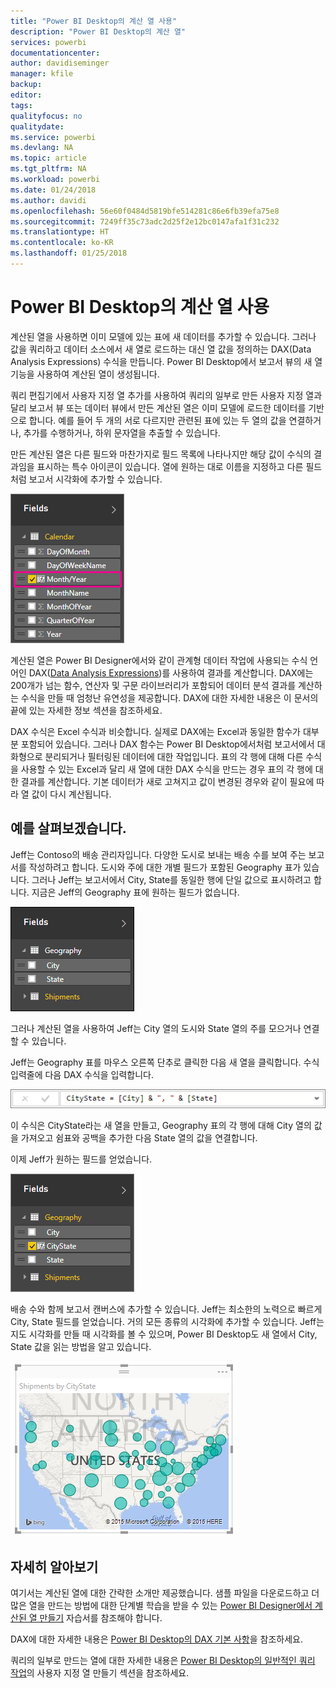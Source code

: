 ```yaml
---
title: "Power BI Desktop의 계산 열 사용"
description: "Power BI Desktop의 계산 열"
services: powerbi
documentationcenter: 
author: davidiseminger
manager: kfile
backup: 
editor: 
tags: 
qualityfocus: no
qualitydate: 
ms.service: powerbi
ms.devlang: NA
ms.topic: article
ms.tgt_pltfrm: NA
ms.workload: powerbi
ms.date: 01/24/2018
ms.author: davidi
ms.openlocfilehash: 56e60f0484d5819bfe514281c86e6fb39efa75e8
ms.sourcegitcommit: 7249ff35c73adc2d25f2e12bc0147afa1f31c232
ms.translationtype: HT
ms.contentlocale: ko-KR
ms.lasthandoff: 01/25/2018
---
```

# <a name="using-calculated-columns-in-power-bi-desktop"></a>Power BI Desktop의 계산 열 사용
계산된 열을 사용하면 이미 모델에 있는 표에 새 데이터를 추가할 수 있습니다. 그러나 값을 쿼리하고 데이터 소스에서 새 열로 로드하는 대신 열 값을 정의하는 DAX(Data Analysis Expressions) 수식을 만듭니다. Power BI Desktop에서 보고서 뷰의 새 열 기능을 사용하여 계산된 열이 생성됩니다.

쿼리 편집기에서 사용자 지정 열 추가를 사용하여 쿼리의 일부로 만든 사용자 지정 열과 달리 보고서 뷰 또는 데이터 뷰에서 만든 계산된 열은 이미 모델에 로드한 데이터를 기반으로 합니다. 예를 들어 두 개의 서로 다르지만 관련된 표에 있는 두 열의 값을 연결하거나, 추가를 수행하거나, 하위 문자열을 추출할 수 있습니다.

만든 계산된 열은 다른 필드와 마찬가지로 필드 목록에 나타나지만 해당 값이 수식의 결과임을 표시하는 특수 아이콘이 있습니다. 열에 원하는 대로 이름을 지정하고 다른 필드처럼 보고서 시각화에 추가할 수 있습니다.

![](media/desktop-calculated-columns/calccolinpbid_fields.png)

계산된 열은 Power BI Designer에서와 같이 관계형 데이터 작업에 사용되는 수식 언어인 DAX([Data Analysis Expressions](https://msdn.microsoft.com/library/gg413422.aspx))를 사용하여 결과를 계산합니다. DAX에는 200개가 넘는 함수, 연산자 및 구문 라이브러리가 포함되어 데이터 분석 결과를 계산하는 수식을 만들 때 엄청난 유연성을 제공합니다. DAX에 대한 자세한 내용은 이 문서의 끝에 있는 자세한 정보 섹션을 참조하세요.

DAX 수식은 Excel 수식과 비슷합니다. 실제로 DAX에는 Excel과 동일한 함수가 대부분 포함되어 있습니다. 그러나 DAX 함수는 Power BI Desktop에서처럼 보고서에서 대화형으로 분리되거나 필터링된 데이터에 대한 작업입니다. 표의 각 행에 대해 다른 수식을 사용할 수 있는 Excel과 달리 새 열에 대한 DAX 수식을 만드는 경우 표의 각 행에 대한 결과를 계산합니다. 기본 데이터가 새로 고쳐지고 값이 변경된 경우와 같이 필요에 따라 열 값이 다시 계산됩니다.

## <a name="lets-look-at-an-example"></a>예를 살펴보겠습니다.
Jeff는 Contoso의 배송 관리자입니다. 다양한 도시로 보내는 배송 수를 보여 주는 보고서를 작성하려고 합니다. 도시와 주에 대한 개별 필드가 포함된 Geography 표가 있습니다. 그러나 Jeff는 보고서에서 City, State를 동일한 행에 단일 값으로 표시하려고 합니다. 지금은 Jeff의 Geography 표에 원하는 필드가 없습니다.

![](media/desktop-calculated-columns/calccolinpbid_cityandstatefields.png)

그러나 계산된 열을 사용하여 Jeff는 City 열의 도시와 State 열의 주를 모으거나 연결할 수 있습니다.

Jeff는 Geography 표를 마우스 오른쪽 단추로 클릭한 다음 새 열을 클릭합니다. 수식 입력줄에 다음 DAX 수식을 입력합니다.

![](media/desktop-calculated-columns/calccolinpbid_formula.png)

이 수식은 CityState라는 새 열을 만들고, Geography 표의 각 행에 대해 City 열의 값을 가져오고 쉼표와 공백을 추가한 다음 State 열의 값을 연결합니다.

이제 Jeff가 원하는 필드를 얻었습니다.

![](media/desktop-calculated-columns/calccolinpbid_citystatefield.png)

배송 수와 함께 보고서 캔버스에 추가할 수 있습니다. Jeff는 최소한의 노력으로 빠르게 City, State 필드를 얻었습니다. 거의 모든 종류의 시각화에 추가할 수 있습니다. Jeff는 지도 시각화를 만들 때 시각화를 볼 수 있으며, Power BI Desktop도 새 열에서 City, State 값을 읽는 방법을 알고 있습니다.

![](media/desktop-calculated-columns/calccolinpbid_citystatemap.png)

## <a name="learn-more"></a>자세히 알아보기
여기서는 계산된 열에 대한 간략한 소개만 제공했습니다. 샘플 파일을 다운로드하고 더 많은 열을 만드는 방법에 대한 단계별 학습을 받을 수 있는 [Power BI Designer에서 계산된 열 만들기](desktop-tutorial-create-calculated-columns.md) 자습서를 참조해야 합니다. 

DAX에 대한 자세한 내용은 [Power BI Desktop의 DAX 기본 사항](desktop-quickstart-learn-dax-basics.md)을 참조하세요.

쿼리의 일부로 만드는 열에 대한 자세한 내용은 [Power BI Desktop의 일반적인 쿼리 작업](desktop-common-query-tasks.md)의 사용자 지정 열 만들기 섹션을 참조하세요.  

